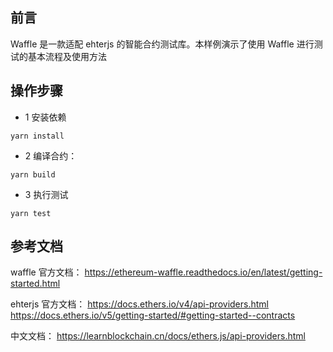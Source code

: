 ## 前言
Waffle 是一款适配 ehterjs 的智能合约测试库。本样例演示了使用 Waffle 进行测试的基本流程及使用方法

## 操作步骤  
- 1 安装依赖
```
yarn install
```

- 2 编译合约：
```
yarn build
```

- 3 执行测试  
```
yarn test
```

## 参考文档
waffle 官方文档： 
https://ethereum-waffle.readthedocs.io/en/latest/getting-started.html     

ehterjs 官方文档：
https://docs.ethers.io/v4/api-providers.html   
https://docs.ethers.io/v5/getting-started/#getting-started--contracts   

中文文档： 
https://learnblockchain.cn/docs/ethers.js/api-providers.html  